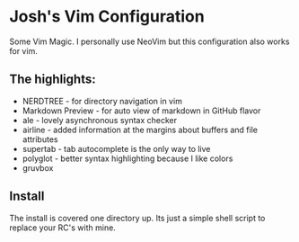 # Josh's Vim Configuration 

Some Vim Magic. I personally use NeoVim but this configuration also works for vim. 

## The highlights:

* NERDTREE - for directory navigation in vim
* Markdown Preview - for auto view of markdown in GitHub flavor
* ale - lovely asynchronous syntax checker
* airline - added information at the margins about buffers and file attributes
* supertab - tab autocomplete is the only way to live
* polyglot - better syntax highlighting because I like colors
* gruvbox

## Install
The install is covered one directory up. Its just a simple shell script to replace your RC's with mine. 
